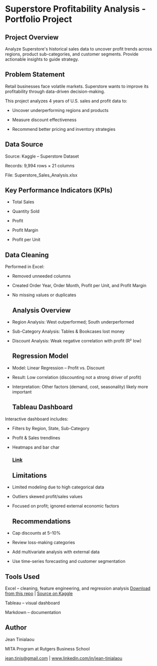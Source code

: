 # Superstore Profitability Analysis - Portfolio Project

## Project Overview

 Analyze Superstore's historical sales data to uncover profit trends across regions, product sub-categories, and customer segments. Provide actionable insights to guide strategy.

 ## Problem Statement

 Retail businesses face volatile markets. Superstore wants to improve its profitability through data-driven decision-making.

This project analyzes 4 years of U.S. sales and profit data to:

- Uncover underperforming regions and products

- Measure discount effectiveness

- Recommend better pricing and inventory strategies

## Data Source

Source: Kaggle – Superstore Dataset

Records: 9,994 rows × 21 columns

File: Superstore_Sales_Analysis.xlsx

## Key Performance Indicators (KPIs)

- Total Sales

- Quantity Sold

- Profit

- Profit Margin

- Profit per Unit

## Data Cleaning

Performed in Excel:

- Removed unneeded columns

- Created Order Year, Order Month, Profit per Unit, and Profit Margin

- No missing values or duplicates

  ## Analysis Overview

- Region Analysis: West outperformed; South underperformed

- Sub-Category Analysis: Tables & Bookcases lost money

- Discount Analysis: Weak negative correlation with profit (R² low)

  ## Regression Model

- Model: Linear Regression – Profit vs. Discount

- Result: Low correlation (discounting not a strong driver of profit)

- Interpretation: Other factors (demand, cost, seasonality) likely more important

  ## Tableau Dashboard

Interactive dashboard includes:

- Filters by Region, State, Sub-Category

- Profit & Sales trendlines

- Heatmaps and bar char
  ### [Link](https://public.tableau.com/app/profile/jean.tinialaou/viz/SuperstoreSalesProfitAnalysis_17521953763290/Dashboard1)

  ## Limitations

- Limited modeling due to high categorical data

- Outliers skewed profit/sales values

- Focused on profit; ignored external economic factors

  ## Recommendations

- Cap discounts at 5–10%

- Review loss-making categories

- Add multivariate analysis with external data

- Use time-series forecasting and customer segmentation

 ## Tools Used

 Excel – cleaning, feature engineering, and regression analysis [Download from this repo](./Superstore%20Sales%20%26%20Profit%20Analysis%20-%20Portfolio%20Project.xlsx) | [Source on Kaggle](https://www.kaggle.com/datasets/vivek468/superstore-dataset-final)

Tableau – visual dashboard

Markdown – documentation

## Author

Jean Tinialaou

MITA Program at Rutgers Business School

jean.tinis@gmail.com | www.linkedin.com/in/jean-tinialaou  



